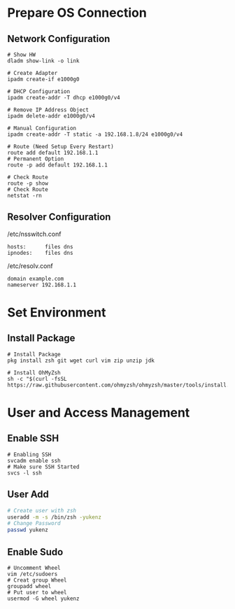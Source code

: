 # Prepare OS Connection

## Network Configuration

```shell
# Show HW
dladm show-link -o link

# Create Adapter
ipadm create-if e1000g0

# DHCP Configuration
ipadm create-addr -T dhcp e1000g0/v4

# Remove IP Address Object
ipadm delete-addr e1000g0/v4

# Manual Configuration
ipadm create-addr -T static -a 192.168.1.8/24 e1000g0/v4

# Route (Need Setup Every Restart)
route add default 192.168.1.1
# Permanent Option
route -p add default 192.168.1.1

# Check Route
route -p show
# Check Route
netstat -rn
```

## Resolver Configuration

/etc/nsswitch.conf

```text
hosts:      files dns
ipnodes:    files dns
```

/etc/resolv.conf

```text
domain example.com
nameserver 192.168.1.1
```

# Set Environment

## Install Package

```shell
# Install Package
pkg install zsh git wget curl vim zip unzip jdk

# Install OhMyZsh
sh -c "$(curl -fsSL https://raw.githubusercontent.com/ohmyzsh/ohmyzsh/master/tools/install.sh)>
```

# User and Access Management

## Enable SSH

```shell
# Enabling SSH
svcadm enable ssh
# Make sure SSH Started
svcs -l ssh
```

## User Add

```bash
# Create user with zsh
useradd -m -s /bin/zsh -yukenz
# Change Password
passwd yukenz
```

## Enable Sudo

```shell
# Uncomment Wheel
vim /etc/sudoers
# Creat group Wheel
groupadd wheel
# Put user to wheel
usermod -G wheel yukenz
```
